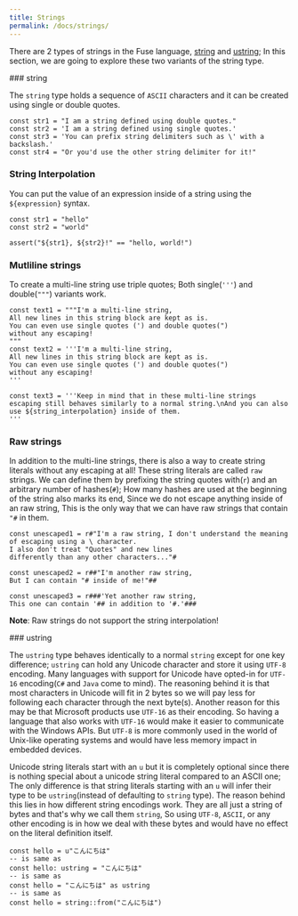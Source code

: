 ```yaml
---
title: Strings
permalink: /docs/strings/
---
```


There are 2 types of strings in the Fuse language, [string](#string) and [ustring](#ustring); In this section, we are going to explore these two variants of the string type.

<a name="string" />
### string

The `string` type holds a sequence of `ASCII` characters and it can be created using single or double quotes.

```fuse
const str1 = "I am a string defined using double quotes."
const str2 = 'I am a string defined using single quotes.'
const str3 = 'You can prefix string delimiters such as \' with a backslash.'
const str4 = "Or you'd use the other string delimiter for it!"
```

### String Interpolation

You can put the value of an expression inside of a string using the `${expression}` syntax.

```fuse
const str1 = "hello"
const str2 = "world"

assert("${str1}, ${str2}!" == "hello, world!")
```

### Mutliline strings

To create a multi-line string use triple quotes; Both single(`'''`) and double(`"""`) variants work.

```fuse
const text1 = """I'm a multi-line string,
All new lines in this string block are kept as is.
You can even use single quotes (') and double quotes(")
without any escaping!
"""
const text2 = '''I'm a multi-line string,
All new lines in this string block are kept as is.
You can even use single quotes (') and double quotes(")
without any escaping!
'''

const text3 = '''Keep in mind that in these multi-line strings
escaping still behaves similarly to a normal string.\nAnd you can also
use ${string_interpolation} inside of them.
'''
```

### Raw strings

In addition to the multi-line strings, there is also a way to create string literals without any escaping at all!
These string literals are called `raw` strings. We can define them by prefixing the string quotes with(`r`) and an arbitrary number of hashes(`#`); How many hashes are used at the beginning of the string also marks its end, Since we do not escape anything inside of an raw string, This is the only way that we can have raw strings that contain `"#` in them.

```fuse
const unescaped1 = r#"I'm a raw string, I don't understand the meaning of escaping using a \ character.
I also don't treat "Quotes" and new lines
differently than any other characters..."#

const unescaped2 = r##"I'm another raw string,
But I can contain "# inside of me!"##

const unescaped3 = r###'Yet another raw string,
This one can contain '## in addition to '#.'###
```
__Note__: Raw strings do not support the string interpolation!

<a name="ustring" />
### ustring

The `ustring` type behaves identically to a normal `string` except for one key difference; `ustring` can hold any Unicode character and store it using `UTF-8` encoding. Many languages with support for Unicode have opted-in for `UTF-16` encoding(`C#` and `Java` come to mind). The reasoning behind it is that most characters in Unicode will fit in 2 bytes so we will pay less for following each character through the next byte(s). Another reason for this may be that Microsoft products use `UTF-16` as their encoding. So having a language that also works with `UTF-16` would make it easier to communicate with the Windows APIs.
But `UTF-8` is more commonly used in the world of Unix-like operating systems and would have less memory impact in embedded devices.

Unicode string literals start with an `u` but it is completely optional since there is nothing special about a unicode string literal compared to an ASCII one; The only difference is that string literals starting with an `u` will infer their type to be `ustring`(instead of defaulting to `string` type).
The reason behind this lies in how different string encodings work. They are all just a string of bytes and that's why we call them `string`, So using `UTF-8`, `ASCII`, or any other encoding is in how we deal with these bytes and would have no effect on the literal definition itself.

```fuse
const hello = u"こんにちは"
-- is same as
const hello: ustring = "こんにちは"
-- is same as
const hello = "こんにちは" as ustring
-- is same as
const hello = string::from("こんにちは")
```
